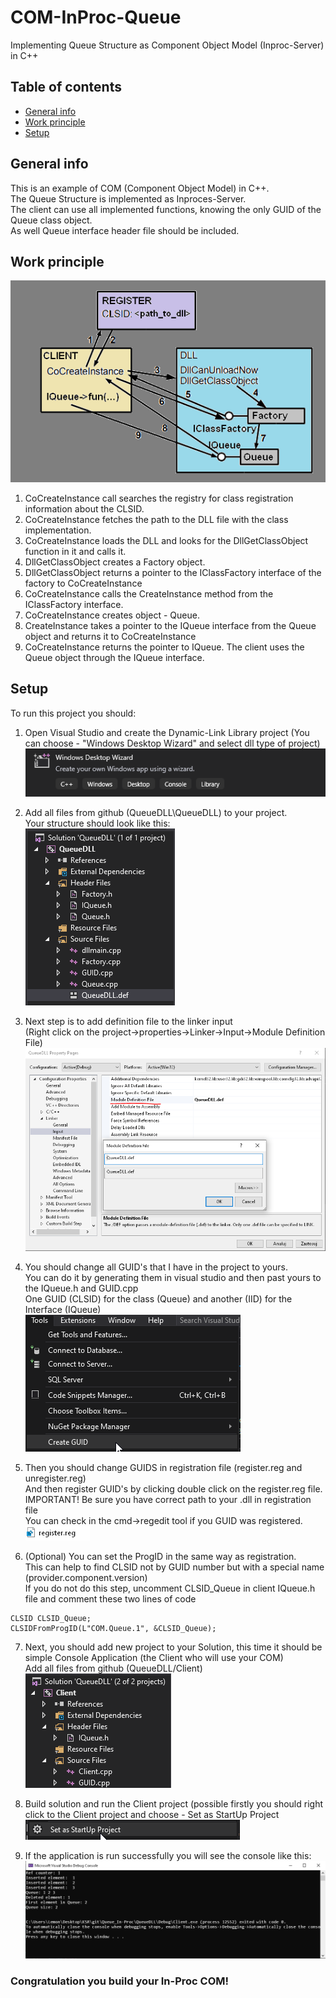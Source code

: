 # COM-InProc-Queue
Implementing Queue Structure as Component Object Model (Inproc-Server) in C++

## Table of contents
* [General info](#general-info)
* [Work principle](#work-principle)
* [Setup](#setup)

## General info
This is an example of COM (Component Object Model) in C++. </br>
The Queue Structure is implemented as Inproces-Server. </br>
The client can use all implemented functions, knowing the only GUID of the Queue class object. </br>
As well Queue interface header file should be included. </br>

## Work principle
![alt text](img/Principle.png "Work Principle") </br>
1. CoCreateInstance call searches the registry for class registration information about the CLSID.
2. CoCreateInstance fetches the path to the DLL file with the class implementation.
3. CoCreateInstance loads the DLL and looks for the DllGetClassObject function in it and calls it.
4. DllGetClassObject creates a Factory object.
5. DllGetClassObject returns a pointer to the IClassFactory interface of the factory to CoCreateInstance
6. CoCreateInstance calls the CreateInstance method from the IClassFactory interface.
7. CoCreateInstance creates object - Queue.
8. CreateInstance takes a pointer to the IQueue interface from the Queue object and returns it to CoCreateInstance
9. CoCreateInstance returns the pointer to IQueue. The client uses the Queue object through the IQueue interface.

## Setup
To run this project you should: 
1. Open Visual Studio and create the Dynamic-Link Library project (You can choose - "Windows Desktop Wizard" and select dll type of project)</br>
![alt text](img/wizard_proj.PNG "Wizard") </br>

2. Add all files from github (QueueDLL\QueueDLL) to your project. </br>
Your structure should look like this: </br>
![alt text](img/DLL_structure.PNG "DLL Structure") </br>

3. Next step is to add definition file to the linker input </br>
(Right click on the project->properties->Linker->Input->Module Definition File)
![alt text](img/adding_def.PNG "ADD .def") </br>

4. You should change all GUID's that I have in the project to yours. </br>
You can do it by generating them in visual studio and then past yours to the IQueue.h and GUID.cpp</br>
One GUID (CLSID) for the class (Queue) and another (IID) for the Interface (IQueue) </br>
![alt text](img/guid-tool.png "GUID Tool") </br>

5. Then you should change GUIDS in registration file (register.reg and unregister.reg) </br>
And then register GUID's by clicking double click on the register.reg file. </br>
IMPORTANT! Be sure you have correct path to your .dll in registration file </br>
You can check in the cmd->regedit tool if you GUID was registered. </br>
![alt text](img/reg.PNG "REG") </br>

6. (Optional) You can set the ProgID in the same way as registration. </br>
This can help to find CLSID not by GUID number but with a special name (provider.component.version) </br>
If you do not do this step, uncomment CLSID_Queue in client IQueue.h file and comment these two lines of code </br> 
```
CLSID CLSID_Queue;
CLSIDFromProgID(L"COM.Queue.1", &CLSID_Queue);
```

7. Next, you should add new project to your Solution, this time it should be simple Console Application (the Client who will use your COM) </br>
Add all files from github (QueueDLL/Client) </br>
![alt text](img/ClientStruct.PNG "Client Structure") </br>

8. Build solution and run the Client project (possible firstly you should right click to the Client project and choose - Set as StartUp Project </br>
![alt text](img/setStartUp.png "Set StartUp project") </br>

9. If the application is run successfully you will see the console like this:
![alt text](img/result.PNG "Run Application") </br>

### Congratulation you build your In-Proc COM!
